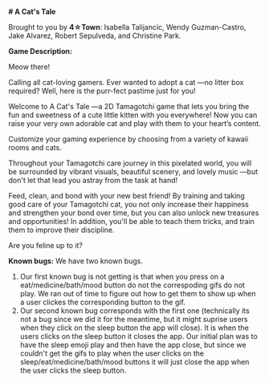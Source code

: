**# A Cat's Tale**

Brought to you by **4☆Town**: Isabella Talijancic, Wendy Guzman-Castro, Jake Alvarez, Robert Sepulveda, and Christine Park.

**Game Description:**

Meow there!

Calling all cat-loving gamers. Ever wanted to adopt a cat —no litter box required? Well, here is the purr-fect pastime just for you!

Welcome to A Cat's Tale —a 2D Tamagotchi game that lets you bring the fun and sweetness of a cute little kitten with you everywhere! Now you can raise your very own adorable cat and play with them to your heart’s content.

Customize your gaming experience by choosing from a variety of kawaii rooms and cats.

Throughout your Tamagotchi care journey in this pixelated world, you will be surrounded by vibrant visuals, beautiful scenery, and lovely music —but don't let that lead you astray from the task at hand!

Feed, clean, and bond with your new best friend! By training and taking good care of your Tamagotchi cat, you not only increase their happiness and strengthen your bond over time, but you can also unlock new treasures and opportunities! In addition, you'll be able to teach them tricks, and train them to improve their discipline.

Are you feline up to it?

**Known bugs:**
We have two known bugs. 
1. Our first known bug is not getting is that when you press on a eat/medicine/bath/mood button do not the correspoding gifs do not play. We ran out of time to figure out how to get them to show up when a user clickes the corresponding button to the gif.
2. Our second known bug corresponds with the first one (technically its not a bug since we did it for the meantime, but it might suprise users when they click on the sleep button the app will close). It is when the users clicks on the sleep button it closes the app. Our initial plan was to have the sleep emoji play and then have the app close, but since we couldn't get the gifs to play when the user clicks on the sleep/eat/medicine/bath/mood buttons it will just close the app when the user clicks the sleep button. 
